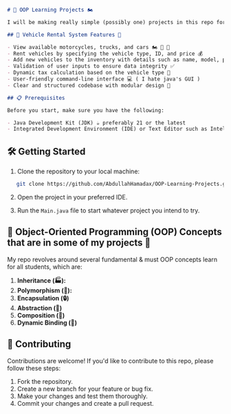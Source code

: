 ```markdown
# 🚗 OOP Learning Projects 🏍

I will be making really simple (possibly one) projects in this repo for the purpose of learning OOP topics.

## 🚗 Vehicle Rental System Features 🚗 

- View available motorcycles, trucks, and cars 🏍 🚚 🚗
- Rent vehicles by specifying the vehicle type, ID, and price 💰
- Add new vehicles to the inventory with details such as name, model, price, quantity, type, and manufacturing year 📝
- Validation of user inputs to ensure data integrity ✅
- Dynamic tax calculation based on the vehicle type 🧮
- User-friendly command-line interface 💻 ( I hate java's GUI )
- Clear and structured codebase with modular design 🧱

## 📋 Prerequisites

Before you start, make sure you have the following:

- Java Development Kit (JDK) ☕ preferably 21 or the latest
- Integrated Development Environment (IDE) or Text Editor such as IntelliJ IDEA, or Visual Studio Code 🧪
```
## 🛠 Getting Started

1. Clone the repository to your local machine:

```bash
   git clone https://github.com/AbdullahHamadax/OOP-Learning-Projects.git
```
2. Open the project in your preferred IDE.

3. Run the `Main.java` file to start whatever project you intend to try.

## 🧱 Object-Oriented Programming (OOP) Concepts that are in some of my projects 🎯

My repo revolves around several fundamental & must OOP concepts learn for all students, which are:

1. **Inheritance (🏭):** 
2. **Polymorphism (🦄):**
3. **Encapsulation (🔒)**
4. **Abstraction (🧩)**
5. **Composition (🧰)** 
6. **Dynamic Binding (🧬)**


## 🤝 Contributing

Contributions are welcome! If you'd like to contribute to this repo, please follow these steps:

1. Fork the repository.
2. Create a new branch for your feature or bug fix.
3. Make your changes and test them thoroughly.
4. Commit your changes and create a pull request.
